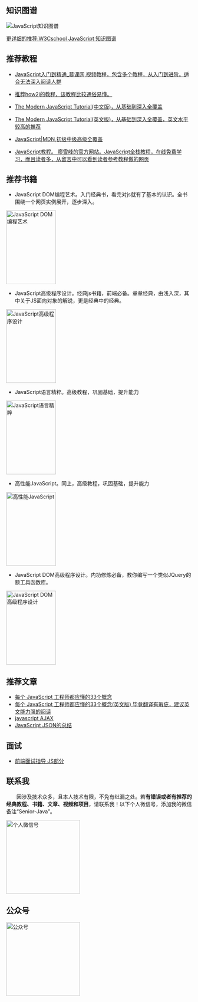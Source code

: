 ## 知识图谱

![JavaScript知识图谱](http://coderzcr.gitee.io/sensor-java-picture/pictures/JavaScript知识图谱.png)

[更详细的推荐:W3Cschool JavaScript 知识图谱](https://www.w3cschool.cn/javascript/javascript-skillmap.html)

## 推荐教程

- [JavaScript入门到精通_慕课网,视频教程，包含多个教程，从入门到进阶。适合无法深入阅读人群](https://www.imooc.com/topic/javascript)

- [推荐how2j的教程，该教程比较通俗易懂。](http://how2j.cn/k/javascript/javascript-javascript-tutorial/519.html)

- [The Modern JavaScript Tutorial(中文版)，从基础到深入全覆盖](https://zh.javascript.info/)

- [The Modern JavaScript Tutorial(英文版)，从基础到深入全覆盖，英文水平较高的推荐](https://javascript.info/)

- [JavaScript|MDN,初级中级高级全覆盖](https://developer.mozilla.org/zh-CN/docs/Web/JavaScript)

- [JavaScript教程。 廖雪峰的官方网站。JavaScript全栈教程，在线免费学习，而且读者多，从留言中可以看到读者参考教程做的网页](https://www.liaoxuefeng.com/wiki/1022910821149312)

## 推荐书籍

- JavaScript DOM编程艺术。入门经典书，看完对js就有了基本的认识。全书围绕一个网页实例展开，逐步深入。

<img src="http://coderzcr.gitee.io/sensor-java-picture/pictures/s4677623.jpg" alt="JavaScript DOM编程艺术"  width="135" height="200">

- JavaScript高级程序设计。经典js书籍，前端必备。章章经典，由浅入深，其中关于JS面向对象的解说，更是经典中的经典。

<img src="http://coderzcr.gitee.io/sensor-java-picture/pictures/s8958650.jpg" alt="JavaScript高级程序设计"  width="135" height="200">

- JavaScript语言精粹。高级教程，巩固基础，提升能力

<img src="http://coderzcr.gitee.io/sensor-java-picture/pictures/s3651235.jpg" alt="JavaScript语言精粹"  width="135" height="200">

- 高性能JavaScript。同上，高级教程，巩固基础，提升能力

<img src="http://coderzcr.gitee.io/sensor-java-picture/pictures/s4538004.jpg" alt="高性能JavaScript"  width="135" height="200">

- JavaScript DOM高级程序设计。内功修炼必备，教你编写一个类似JQuery的额工具函数库。

<img src="http://coderzcr.gitee.io/sensor-java-picture/pictures/s3103215.jpg" alt="JavaScript DOM高级程序设计"  width="135" height="200">


## 推荐文章

- [每个 JavaScript 工程师都应懂的33个概念](https://github.com/stephentian/33-js-concepts)
- [每个 JavaScript 工程师都应懂的33个概念(英文版) 毕竟翻译有瑕疵，建议英文能力强的阅读](https://github.com/leonardomso/33-js-concepts)
- [javascript AJAX](https://www.kancloud.cn/dennis/tgjavascript/241825)
- [JavaScript JSON的总结](https://zhuanlan.zhihu.com/p/26793408)

## 面试

- [前端面试指导 JS部分](https://yuchengkai.cn/docs/frontend/)


## 联系我

　　因涉及技术众多，且本人技术有限，不免有纰漏之处。若**有错误或者有推荐的经典教程、书籍、文章、视频和项目**，请联系我！以下个人微信号，添加我的微信备注“Senior-Java”。

<img src="http://coderzcr.gitee.io/sensor-java-picture/pictures/mmqrcode1564277983207.png" width="200" alt="个人微信号" />


## 公众号

<img src="http://coderzcr.gitee.io/sensor-java-picture/pictures/稿定设计导出-20190728-180717.png" height="200" alt="公众号" />
